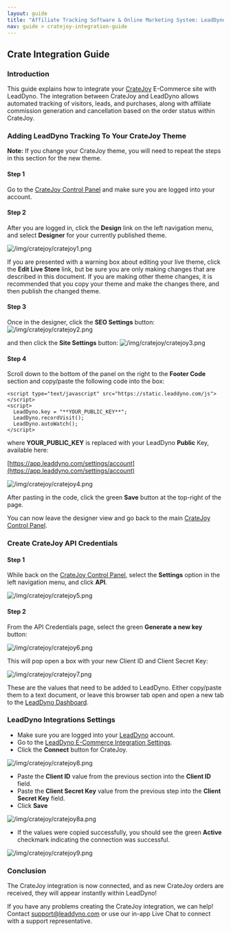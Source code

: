 ```yaml
---
layout: guide
title: "Affiliate Tracking Software & Online Marketing System: LeadDyno"
nav: guide > cratejoy-integration-guide
---
```


## Crate Integration Guide

### Introduction


This guide explains how to integrate your [CrateJoy](http://www.cratejoy.com) E-Commerce site with LeadDyno.  The integration between
CrateJoy and LeadDyno allows automated tracking of visitors, leads, and purchases, along with affiliate
commission generation and cancellation based on the order status within CrateJoy.


### Adding LeadDyno Tracking To Your CrateJoy Theme

<p class="alert alert-info">
  <strong>Note:</strong> If you change your CrateJoy theme, you will need to repeat the steps in this section for the new theme.
</p>

#### Step 1
Go to the [CrateJoy Control Panel](http://my.cratejoy.com) and make sure you are logged into your account.

#### Step 2
After you are logged in, click the **Design** link on the left navigation menu, and select **Designer** for your
currently published theme.

![/img/cratejoy/cratejoy1.png](img/cratejoy/cratejoy1.png)

If you are presented with a warning box about editing your live theme, click the **Edit Live Store** link, but be 
sure you are only making changes that are described in this document. If you are making other theme changes, it is
recommended that you copy your theme and make the changes there, and then publish the changed theme.

#### Step 3

Once in the designer, click the **SEO Settings** button:
![/img/cratejoy/cratejoy2.png](img/cratejoy/cratejoy2.png)

and then click the **Site Settings** button:
![/img/cratejoy/cratejoy3.png](img/cratejoy/cratejoy3.png)


#### Step 4

Scroll down to the bottom of the panel on the right to the **Footer Code** section and copy/paste the following
code into the box:
 
```
<script type="text/javascript" src="https://static.leaddyno.com/js"></script>
<script>
  LeadDyno.key = "**YOUR_PUBLIC_KEY**";
  LeadDyno.recordVisit();
  LeadDyno.autoWatch();
</script>
```

where **YOUR_PUBLIC_KEY** is replaced with your LeadDyno **Public** Key, available here:

 [https://app.leaddyno.com/settings/account](https://app.leaddyno.com/settings/account)

![/img/cratejoy/cratejoy4.png](img/cratejoy/cratejoy4.png)

After pasting in the code, click the green **Save** button at the top-right of the page.

You can now leave the designer view and go back to the main [CrateJoy Control Panel](http://my.cratejoy.com).

### Create CrateJoy API Credentials 

#### Step 1

While back on the [CrateJoy Control Panel](http://my.cratejoy.com), select the **Settings** option in the left
navigation menu, and click **API**.

![/img/cratejoy/cratejoy5.png](img/cratejoy/cratejoy5.png)


#### Step 2

From the API Credentials page, select the green **Generate a new key** button:

![/img/cratejoy/cratejoy6.png](img/cratejoy/cratejoy6.png)

This will pop open a box with your new Client ID and Client Secret Key:

![/img/cratejoy/cratejoy7.png](img/cratejoy/cratejoy7.png)

These are the values that need to be added to LeadDyno. Either copy/paste them to a text document, or leave this
browser tab open and open a new tab to the [LeadDyno Dashboard](https://app.leaddyno.com).


### LeadDyno Integrations Settings

* Make sure you are logged into your [LeadDyno](https://app.leaddyno.com) account.
* Go to the [LeadDyno E-Commerce Integration Settings](https://app.leaddyno.com/integrations/e-commerce).
* Click the **Connect** button for CrateJoy. 

![/img/cratejoy/cratejoy8.png](img/cratejoy/cratejoy8.png)
 
* Paste the **Client ID** value from the previous section into the **Client ID** field.
* Paste the **Client Secret Key** value from the previous step into the **Client Secret Key** field.
* Click **Save**

![/img/cratejoy/cratejoy8a.png](img/cratejoy/cratejoy8a.png)

* If the values were copied successfully, you should see the green **Active** checkmark indicating the connection was successful. 

![/img/cratejoy/cratejoy9.png](img/cratejoy/cratejoy9.png)


### Conclusion

The CrateJoy integration is now connected, and as new CrateJoy orders are received, they will appear instantly within
LeadDyno!

If you have any problems creating the CrateJoy integration, we can help! Contact <a href="mailto:support@leaddyno.com">support@leaddyno.com</a>
or use our in-app Live Chat to connect with a support representative.
